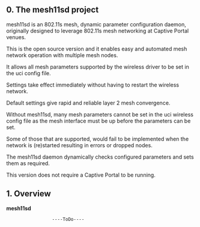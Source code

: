 ## 0. The mesh11sd project

  mesh11sd is an 802.11s mesh, dynamic parameter configuration daemon, originally designed to leverage 802.11s mesh networking at Captive Portal venues.

  This is the open source version and it enables easy and automated mesh network operation with multiple mesh nodes.

  It allows all mesh parameters supported by the wireless driver to be set in the uci config file.

  Settings take effect immediately without having to restart the wireless network.

  Default settings give rapid and reliable layer 2 mesh convergence.

  Without mesh11sd, many mesh parameters cannot be set in the uci wireless config file as the mesh interface must be up before the parameters can be set.

  Some of those that are supported, would fail to be implemented when the network is (re)started resulting in errors or dropped nodes.

  The mesh11sd daemon dynamically checks configured parameters and sets them as required.

  This version does not require a Captive Portal to be running.

## 1. Overview

**mesh11sd**

                     ----ToDo----